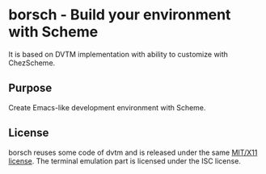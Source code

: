 # borsch - Build your environment with Scheme

It is based on DVTM implementation with ability to customize
with ChezScheme.

## Purpose

Create Emacs-like development environment with Scheme.

## License

borsch reuses some code of dvtm and is released under the same
[MIT/X11 license](https://raw.githubusercontent.com/martanne/dvtm/master/LICENSE).
The terminal emulation part is licensed under the ISC license.
